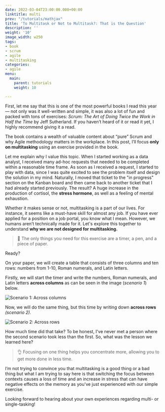 ```yaml
---
date: 2022-03-04T23:00:00.000+00:00
linktitle: multi
prev: "/tutorials/mathjax"
title: 'To Multitask or Not to Multitask?: That is the Question'
description: ''
weight: '10'
image_width: w250
tags:
- book
- scrum
- agile
- multitasking
categories:
- agile
menu:
  main:
    parent: tutorials
    weight: 10

---
```

First, let me say that this is one of the most powerful books I read this year — not only was it well-written and simple, it was also a lot of fun and packed with tons of exercises: _Scrum: The Art of Doing Twice the Work in Half the Time_ by Jeff Sutherland. If you haven’t heard of it or read it yet, I highly recommend giving it a read.

The book contains a wealth of valuable content about “pure” Scrum and why Agile methodology matters in the workplace. In this post, I’ll focus **only on multitasking** using an exercise provided in the book.

Let me explain why I value this topic. When I started working as a data analyst, I received many ad-hoc requests that needed to be completed within a reasonable time frame. As soon as I received a request, I started to play with data, since I was quite excited to see the problem itself and design the solution in my mind. Naturally, I moved that ticket to the "in progress" section on the Kanban board and then came back to another ticket that I had already started previously. The result? A huge increase in the production of cortisol, the **stress hormone**, as well as a feeling of mental exhaustion.

Whether it makes sense or not, multitasking is a part of our lives. For instance, it seems like a must-have skill for almost any job. If you have ever applied for a position on a job portal, you know what I mean. However, we humans aren’t technically made for it. Let's explore this together to understand **why we are not designed for multitasking.**

> 📎 The only things you need for this exercise are a timer, a pen, and a piece of paper.

Ready?

On your paper, we will create a table that consists of three columns and ten rows: numbers from 1-10, Roman numerals, and Latin letters.

Firstly, we will start the timer and write the numbers, Roman numerals, and Latin letters **across columns** as can be seen in the image (_scenario 1_) below.

![Scenario 1: Across columns](/uploads/across_column.png)

Now, we will do the same thing, but this time by writing down **across rows** _(scenario 2)._

![Scenario 2: Across rows](/uploads/across_rows.png)

How much time did that take? To be honest, I've never met a person where the second scenario took less than the first. So, what was the lesson we learned here?

> 👌 Focusing on one thing helps you concentrate more, allowing you to get more done in less time.

I’m not trying to convince you that multitasking is a good thing or a bad thing but what I am trying to say here is that switching the focus between contexts causes a loss of time and an increase in stress that can have negative effects on the memory as you've just experienced with our simple exercise.

Looking forward to hearing about your own experiences regarding multi- or single-tasking!